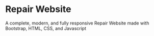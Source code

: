 # Repair Website

A complete, modern, and fully responsive Repair Website made with Bootstrap, HTML, CSS, and Javascript
